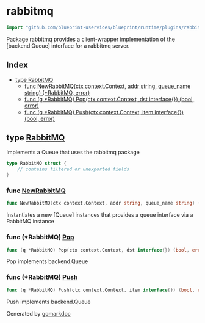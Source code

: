 <!-- Code generated by gomarkdoc. DO NOT EDIT -->

# rabbitmq

```go
import "github.com/blueprint-uservices/blueprint/runtime/plugins/rabbitmq"
```

Package rabbitmq provides a client\-wrapper implementation of the \[backend.Queue\] interface for a rabbitmq server.

## Index

- [type RabbitMQ](<#RabbitMQ>)
  - [func NewRabbitMQ\(ctx context.Context, addr string, queue\_name string\) \(\*RabbitMQ, error\)](<#NewRabbitMQ>)
  - [func \(q \*RabbitMQ\) Pop\(ctx context.Context, dst interface\{\}\) \(bool, error\)](<#RabbitMQ.Pop>)
  - [func \(q \*RabbitMQ\) Push\(ctx context.Context, item interface\{\}\) \(bool, error\)](<#RabbitMQ.Push>)


<a name="RabbitMQ"></a>
## type [RabbitMQ](<https://github.com/Blueprint-uServices/blueprint/blob/main/runtime/plugins/rabbitmq/queue.go#L13-L19>)

Implements a Queue that uses the rabbitmq package

```go
type RabbitMQ struct {
    // contains filtered or unexported fields
}
```

<a name="NewRabbitMQ"></a>
### func [NewRabbitMQ](<https://github.com/Blueprint-uServices/blueprint/blob/main/runtime/plugins/rabbitmq/queue.go#L22>)

```go
func NewRabbitMQ(ctx context.Context, addr string, queue_name string) (*RabbitMQ, error)
```

Instantiates a new \[Queue\] instances that provides a queue interface via a RabbitMQ instance

<a name="RabbitMQ.Pop"></a>
### func \(\*RabbitMQ\) [Pop](<https://github.com/Blueprint-uServices/blueprint/blob/main/runtime/plugins/rabbitmq/queue.go#L63>)

```go
func (q *RabbitMQ) Pop(ctx context.Context, dst interface{}) (bool, error)
```

Pop implements backend.Queue

<a name="RabbitMQ.Push"></a>
### func \(\*RabbitMQ\) [Push](<https://github.com/Blueprint-uServices/blueprint/blob/main/runtime/plugins/rabbitmq/queue.go#L53>)

```go
func (q *RabbitMQ) Push(ctx context.Context, item interface{}) (bool, error)
```

Push implements backend.Queue

Generated by [gomarkdoc](<https://github.com/princjef/gomarkdoc>)
